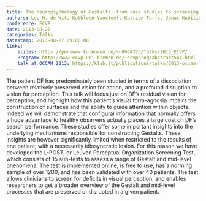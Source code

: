 ```yaml
---
title: The neuropsychology of Gestalts, from case studies to screening tests: patient DF, and the Leuven Perceptual Organization Screening Test
authors: Lee H. de-Wit, Kathleen Vancleef, Katrien Torfs, Jonas Kubilius, Hans P. Op de Beeck, Johan Wagemans
conference: ECVP
date: 2013-08-27
categories: Talks
datestamp: 2013-08-27 09:00:00
links:
    slides: https://perswww.kuleuven.be/~u0064325/Talks/2013_ECVP/
    Program: http://www.ecvp.uni-bremen.de/~ecvpprog/abstract564.html
    talk at OCCAM 2013: https://klab.lt/publications/talks/2013-occam-lee/
---
```


The patient DF has predominately been studied in terms of a dissociation between relatively preserved vision for action, and a profound disruption to vision for perception. This talk will focus just on DF’s residual vision for perception, and highlight how this patient’s visual form-agnosia impairs the construction of surfaces and the ability to guide attention within objects. Indeed we will demonstrate that configural information that normally offers a huge advantage to healthy observers actually places a large cost on DF’s search performance. These studies offer some important insights into the underlying mechanisms responsible for constructing Gestalts. These insights are however significantly limited when restricted to the results of one patient, with a necessarily idiosyncratic lesion. For this reason we have developed the L-POST, or Leuven Perceptual Organization Screening Test, which consists of 15 sub-tests to assess a range of Gestalt and mid-level phenomena. The test is implemented online, is free to use, has a norming sample of over 1200, and has been validated with over 40 patients. The test allows clinicians to screen for deficits in visual perception, and enables researchers to get a broader overview of the Gestalt and mid-level processes that are preserved or disrupted in a given patient.
